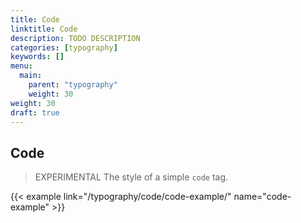 ```yaml
---
title: Code
linktitle: Code
description: TODO DESCRIPTION
categories: [typography]
keywords: []
menu:
  main:
    parent: "typography"
    weight: 30
weight: 30
draft: true
---
```


## Code

> EXPERIMENTAL The style of a simple `code` tag.

{{< example link="/typography/code/code-example/" name="code-example" >}}
